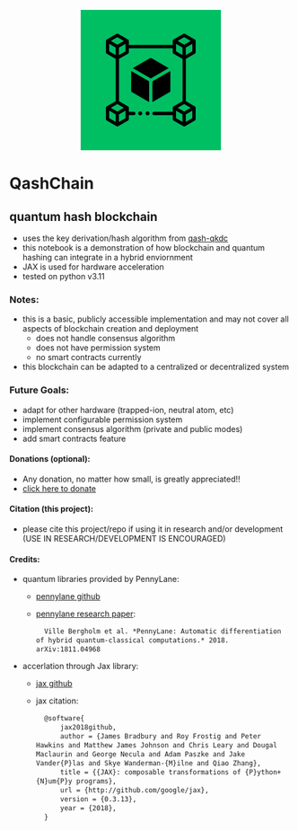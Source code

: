 <p align='center'><img src="img/QashChain.png" width="250"></p>

# QashChain
## quantum hash blockchain
- uses the key derivation/hash algorithm from [qash-qkdc](https://github.com/TimeMelt/qash-qkdc)
- this notebook is a demonstration of how blockchain and quantum hashing can integrate in a hybrid enviornment
- JAX is used for hardware acceleration
- tested on python v3.11

### Notes:
- this is a basic, publicly accessible implementation and may not cover all aspects of blockchain creation and deployment
    - does not handle consensus algorithm
    - does not have permission system
    - no smart contracts currently
- this blockchain can be adapted to a centralized or decentralized system

### Future Goals:
- adapt for other hardware (trapped-ion, neutral atom, etc)
- implement configurable permission system
- implement consensus algorithm (private and public modes)
- add smart contracts feature

#### Donations (optional):
- Any donation, no matter how small, is greatly appreciated!! 
- [click here to donate](https://buy.stripe.com/fZe4i46ht5mEfMkeUY)

#### Citation (this project):
- please cite this project/repo if using it in research and/or development (USE IN RESEARCH/DEVELOPMENT IS ENCOURAGED)

#### Credits:
- quantum libraries provided by PennyLane: 
    - [pennylane github](https://github.com/PennyLaneAI/pennylane)
    - [pennylane research paper](https://arxiv.org/abs/1811.04968): 
        
            Ville Bergholm et al. *PennyLane: Automatic differentiation of hybrid quantum-classical computations.* 2018. arXiv:1811.04968
- accerlation through Jax library: 
    - [jax github](https://github.com/google/jax)
    - jax citation:

            @software{
                jax2018github,
                author = {James Bradbury and Roy Frostig and Peter Hawkins and Matthew James Johnson and Chris Leary and Dougal Maclaurin and George Necula and Adam Paszke and Jake Vander{P}las and Skye Wanderman-{M}ilne and Qiao Zhang},
                title = {{JAX}: composable transformations of {P}ython+{N}um{P}y programs},
                url = {http://github.com/google/jax},
                version = {0.3.13},
                year = {2018},
            }